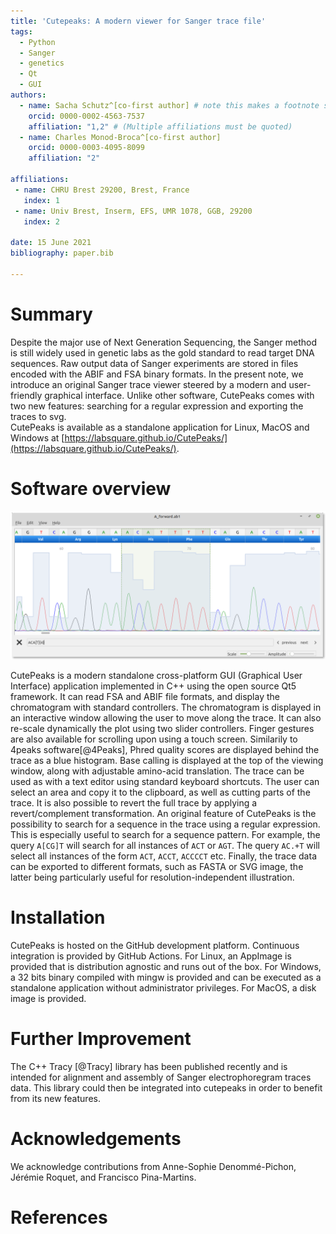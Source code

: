 ```yaml
---
title: 'Cutepeaks: A modern viewer for Sanger trace file'
tags:
  - Python
  - Sanger
  - genetics
  - Qt
  - GUI
authors:
  - name: Sacha Schutz^[co-first author] # note this makes a footnote saying 'co-first author'
    orcid: 0000-0002-4563-7537
    affiliation: "1,2" # (Multiple affiliations must be quoted)
  - name: Charles Monod-Broca^[co-first author]
    orcid: 0000-0003-4095-8099
    affiliation: "2"

affiliations:
 - name: CHRU Brest 29200, Brest, France
   index: 1
 - name: Univ Brest, Inserm, EFS, UMR 1078, GGB, 29200
   index: 2

date: 15 June 2021
bibliography: paper.bib

---
```


# Summary

Despite the major use of Next Generation Sequencing, the Sanger method is still widely used in genetic labs as the gold standard to read target DNA sequences. Raw output data of Sanger experiments are stored in files encoded with the ABIF and FSA binary formats. In the present note, we introduce an original Sanger trace viewer steered by a modern and user-friendly graphical interface. Unlike other software, CutePeaks comes with two new features: searching for a regular expression and exporting the traces to svg.    
CutePeaks is available as a standalone application for Linux, MacOS and Windows at [https://labsquare.github.io/CutePeaks/](https://labsquare.github.io/CutePeaks/).


# Software overview
![CutePeaks screenshot with regular expression search bar.\label{fig:example}](figure.png)

CutePeaks is a modern standalone cross-platform GUI (Graphical User Interface) application implemented in C++ using the open source Qt5 framework. It can read FSA and ABIF file formats, and display the chromatogram with standard controllers.
The chromatogram is displayed in an interactive window allowing the user to move along the trace. It can also re-scale dynamically the plot using two slider controllers. Finger gestures are also available for scrolling upon using a touch screen.
Similarily to 4peaks software[@4Peaks], Phred quality scores are displayed behind the trace as a blue histogram. Base calling is displayed at the top of the viewing window, along with adjustable amino-acid translation.
The trace can be used as with a text editor using standard keyboard shortcuts. The user can select an area and copy it to the clipboard, as well as cutting parts of the trace. It is also possible to revert the full trace by applying a revert/complement transformation.
An original feature of CutePeaks is the possibility to search for a sequence in the trace using a regular expression. This is especially useful to search for a sequence pattern. For example, the query `A[CG]T` will search for all instances of `ACT` or `AGT`. The query `AC.+T` will select all instances of the form `ACT`, `ACCT`, `ACCCCT` etc.
Finally, the trace data can be exported to different formats, such as FASTA or SVG image, the latter being particularly useful for resolution-independent illustration.


# Installation

CutePeaks is hosted on the GitHub development platform. Continuous integration is provided by GitHub Actions.
For Linux, an AppImage is provided that is distribution agnostic and runs out of the box.
For Windows, a 32 bits binary compiled with mingw is provided and can be executed as a standalone application without administrator privileges.
For MacOS, a disk image is provided.

# Further Improvement
The C++ Tracy [@Tracy] library has been published recently and is intended for alignment and assembly of Sanger electrophoregram traces data. This library could then be integrated into cutepeaks in order to benefit from its new features. 

# Acknowledgements

We acknowledge contributions from Anne-Sophie Denommé-Pichon, Jérémie Roquet, and Francisco Pina-Martins.

# References

